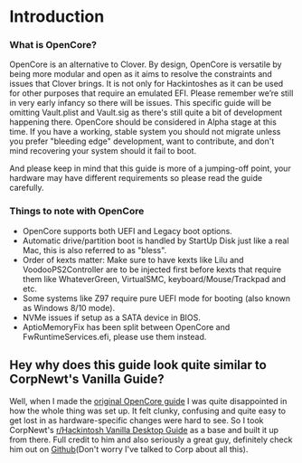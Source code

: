# Introduction

### What is OpenCore?

OpenCore is an alternative to Clover. By design, OpenCore is versatile by being more modular and open as it aims to resolve the constraints and issues that Clover brings. It is not only for Hackintoshes as it can be used for other purposes that require an emulated EFI. Please remember we’re still in very early infancy so there will be issues. This specific guide will be omitting Vault.plist and Vault.sig as there's still quite a bit of development happening there. OpenCore should be considered in Alpha stage at this time. If you have a working, stable system you should not migrate unless you prefer "bleeding edge" development, want to contribute, and don't mind recovering your system should it fail to boot.

And please keep in mind that this guide is more of a jumping-off point, your hardware may have different requirements so please read the guide carefully.

### Things to note with OpenCore

* OpenCore supports both UEFI and Legacy boot options.
* Automatic drive/partition boot is handled by StartUp Disk just like a real Mac, this is also referred to as "bless".
* Order of kexts matter: Make sure to have kexts like Lilu and VoodooPS2Controller are to be injected first before kexts that require them like WhateverGreen, VirtualSMC, keyboard/Mouse/Trackpad and etc.
* Some systems like Z97 require pure UEFI mode for booting \(also known as Windows 8/10 mode\).
* NVMe issues if setup as a SATA device in BIOS.
* AptioMemoryFix has been split between OpenCore and FwRuntimeServices.efi, please use them instead.

## Hey why does this guide look quite similar to CorpNewt's Vanilla Guide?

Well, when I made the [original OpenCore guide](https://github.com/khronokernel/Getting-Started-With-OpenCore) I was quite disappointed in how the whole thing was set up. It felt clunky, confusing and quite easy to get lost in as hardware-specific changes were hard to see. So I took CorpNewt's [r/Hackintosh Vanilla Desktop Guide](https://hackintosh.gitbook.io/-r-hackintosh-vanilla-desktop-guide/) as a base and built it up from there. Full credit to him and also seriously a great guy, definitely check him out on [Github](https://github.com/corpnewt)\(Don't worry I've talked to Corp about all this\).

